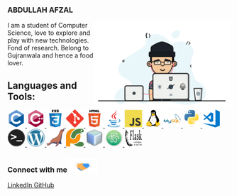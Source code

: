 ### ABDULLAH AFZAL

<p>
    <img align="right" src="./icon/programmer.gif" width="310px" alt="programmergif">
</p>
	
I am a student of Computer Science, love to explore and play with new technologies. Fond of research. Belong to Gujranwala and hence a food lover.
	  
 

## Languages and Tools:
																		     
<p align="left"> 
			<a href="https://en.wikipedia.org/wiki/C_(programming_language)" target="_blank"> <img src="./icon/c-original.svg" alt="c" width="40" height="40"/ target="blank"> </a>
			<a href="https://en.wikipedia.org/wiki/C%2B%2B" target="_blank"> <img src="icon/cplusplus-original.svg" alt="cplusplus" width="40" height="40"/ target="blank"> </a>
			<a href="https://en.wikipedia.org/wiki/CSS" target="_blank"> <img src="icon/css3-original-wordmark.svg" alt="css3" width="40" height="40"/ target="blank"> </a> 
			<a href="https://git-scm.com/" target="_blank"> <img src="icon/git-scm-icon.svg" alt="git" width="40" height="40"/ target="blank"> </a> 
			<a href="https://en.wikipedia.org/wiki/HTML" target="_blank"> <img src="icon/html5-original-wordmark.svg" alt="html5" width="40" height="40"/ target="blank"> </a> 
			<a href="https://www.java.com" target="_blank"> <img src="icon/java-original.svg" alt="java" width="40" height="40"/ target="blank"> </a> 
			<a href="https://developer.mozilla.org/en-US/docs/Web/JavaScript" target="_blank"> <img src="icon/javascript-original.svg" alt="javascript" width="40" height="40"/ target="blank"> </a> 
			<a href="https://www.linux.org/" target="_blank"> <img src="icon/linux-original.svg" alt="linux" width="40" height="40"/ target="blank"> </a> 
			<a href="https://www.mysql.com/" target="_blank"> <img src="icon/mysql-original-wordmark.svg" alt="mysql" width="40" height="40"/ target="blank" > </a> 
			<a href="https://www.python.org" target="_blank"> <img src="icon/python-original.svg" alt="python" width="40" height="40"/ target="blank"> </a>
			<a href="https://code.visualstudio.com/" target="_blank"> <img src="icon/visual-studio-code.png" alt="visual-studio-code" width="40" height="40"/ target="blank"> </a>
			<a href="https://en.wikipedia.org/wiki/Windows_Terminal" target="_blank"> <img src="icon/terminal.png" alt="terminal" width="40" height="40"/ target="blank"> </a>
			<a href="https://en.wikipedia.org/wiki/WordPress" target="_blank"> <img src="icon/wordpress.png" alt="terminal" width="40" height="40"/ target="blank"> </a>
			<a href="https://en.wikipedia.org/wiki/MariaDB" target="_blank"> <img src="icon/mariadb.png" alt="terminal" width="40" height="40"/ target="blank"> </a>
			<a href="https://www.jetbrains.com/pycharm/" target="_blank"> <img src="icon/pycharm.svg" alt="pycharm" width="40" height="40"/ target="blank"> </a> 
			<a href="https://netbeans.apache.org//" target="_blank"> <img src="icon/netbeans.png" alt="netbeans" width="40" height="40"/ target="blank"> </a> 
			<a href="https://atom.io/" target="_blank"> <img src="icon/atom.png" alt="atom" width="40" height="40"/ target="blank"> </a>
			<a href="https://flask.palletsprojects.com/en/2.0.x/" target="_blank"> <img src="icon/flask.png" alt="flask" width="40" height="40"/ target="blank"> </a>
		</p>

### Connect with me<img src="./icon/handshake.gif" height="32px">
	
<a href="https://www.linkedin.com/in/abdullah-afzal-5a5120176/" target= "_blank"> LinkedIn </a>
<a href="https://github.com/abdullah-afzal" target= "_blank">GitHub </a>
